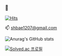### 👋

[![Hits](https://hits.seeyoufarm.com/api/count/incr/badge.svg?url=https%3A%2F%2Fgithub.com%2FEsocle&count_bg=%23BF3DC8&title_bg=%23000000&icon=&icon_color=%23FFFFFF&title=%F0%9F%92%98+%EB%B0%A9%EB%AC%B8&edge_flat=false)](https://hits.seeyoufarm.com)

📫 shbae1207@gmail.com

<!--
**Esocle/Esocle** is a ✨ _special_ ✨ repository because its `README.md` (this file) appears on your GitHub profile.

Here are some ideas to get you started:

- 🔭 I’m currently working on ...
- 🌱 I’m currently learning ...
- 👯 I’m looking to collaborate on ...
- 🤔 I’m looking for help with ...
- 💬 Ask me about ...
- 📫 How to reach me: ...
- 😄 Pronouns: ...
- ⚡ Fun fact: ...
-->

![Anurag's GitHub stats](https://github-readme-stats.vercel.app/api?username=Esocle&show_icons=true&theme=tokyonight)

[![Solved.ac
프로필](http://mazassumnida.wtf/api/generate_badge?boj={shbae1207})](https://solved.ac/{shbae1207})
